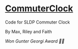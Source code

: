 # [CommuterClock](rilieo.github.io/commuter-clock-web/)
Code for SLDP Commuter Clock

By Max, Riley and Faith 

*Won Gunter Georgi Award 🥳🥳*
